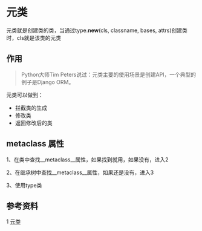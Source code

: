 # 元类

元类就是创建类的类，当通过type.__new__(cls, classname, bases, attrs)创建类时，cls就是该类的元类

## 作用
> Python大师Tim Peters说过：元类主要的使用场景是创建API，一个典型的例子是Django ORM。
 

元类可以做到：

- 拦截类的生成
- 修改类
- 返回修改后的类


## __metaclass__ 属性


1、在类中查找__metaclass__属性，如果找到就用，如果没有，进入2

2、在继承树中查找__metaclass__属性，如果还是没有，进入3

3、使用type类


## 参考资料

1 [元类](https://www.cnblogs.com/ajianbeyourself/p/4052084.html)

